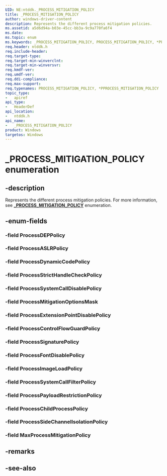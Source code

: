 ```yaml
---
UID: NE:ntddk._PROCESS_MITIGATION_POLICY
title: _PROCESS_MITIGATION_POLICY
author: windows-driver-content
description: Represents the different process mitigation policies.
ms.assetid: a5d6d94a-b03e-45cc-bb3a-9c9a770fa6f4
ms.date: 
ms.topic: enum
ms.keywords: _PROCESS_MITIGATION_POLICY, PROCESS_MITIGATION_POLICY, *PPROCESS_MITIGATION_POLICY, 
req.header: ntddk.h
req.include-header:
req.target-type:
req.target-min-winverclnt:
req.target-min-winversvr:
req.kmdf-ver:
req.umdf-ver:
req.ddi-compliance:
req.max-support:
req.typenames: PROCESS_MITIGATION_POLICY, *PPROCESS_MITIGATION_POLICY
topic_type: 
-	apiref
api_type: 
-	HeaderDef
api_location: 
-	ntddk.h
api_name: 
-	_PROCESS_MITIGATION_POLICY
product: Windows
targetos: Windows
---
```


# _PROCESS_MITIGATION_POLICY enumeration

## -description
Represents the different process mitigation policies. For more information, see [**_PROCESS_MITIGATION_POLICY**](https://docs.microsoft.com/windows/desktop/api/winnt/ne-winnt-_process_mitigation_policy) enumeration.


## -enum-fields

### -field ProcessDEPPolicy 
### -field ProcessASLRPolicy 
### -field ProcessDynamicCodePolicy 
### -field ProcessStrictHandleCheckPolicy 
### -field ProcessSystemCallDisablePolicy 
### -field ProcessMitigationOptionsMask 
### -field ProcessExtensionPointDisablePolicy 
### -field ProcessControlFlowGuardPolicy 
### -field ProcessSignaturePolicy 
### -field ProcessFontDisablePolicy 
### -field ProcessImageLoadPolicy 
### -field ProcessSystemCallFilterPolicy 
### -field ProcessPayloadRestrictionPolicy 
### -field ProcessChildProcessPolicy 
### -field ProcessSideChannelIsolationPolicy 
### -field MaxProcessMitigationPolicy 

## -remarks

## -see-also
